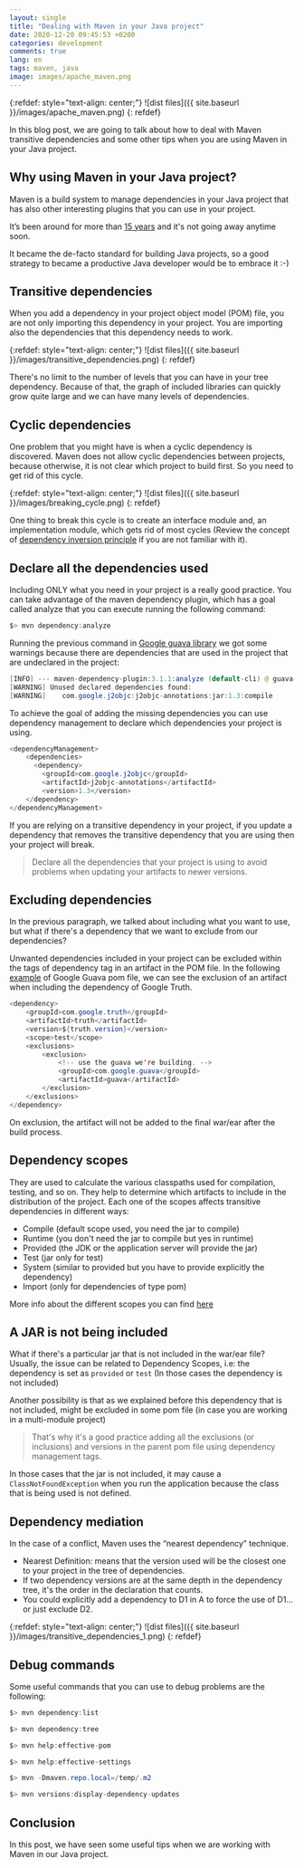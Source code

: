 ```yaml
---
layout: single
title: "Dealing with Maven in your Java project"
date: 2020-12-20 09:45:53 +0200
categories: development
comments: true
lang: en
tags: maven, java
image: images/apache_maven.png
---
```


{:refdef: style="text-align: center;"}
![dist files]({{ site.baseurl }}/images/apache_maven.png)
{: refdef}

In this blog post, we are going to talk about how to deal with Maven transitive dependencies and some other tips when you are using Maven in your Java project. 

Why using Maven in your Java project?
---------------------------------------
Maven is a build system to manage dependencies in your Java project that has also other interesting plugins that you can use in your project. 

It’s been around for more than <a href="https://maven.apache.org/background/history-of-maven.html#:~:text=History%20of%20Maven%20by%20Jason,sources%20happened%20in%20August%202001.">15 years</a> and it's not going away anytime soon. 

It became the de-facto standard for building Java projects, so a good strategy to became a productive Java developer would be to embrace it :-)

Transitive dependencies
-----------------------------
When you add a dependency in your project object model (POM) file, you are not only importing this dependency in your project. You are importing also the dependencies that this dependency needs to work. 

{:refdef: style="text-align: center;"}
![dist files]({{ site.baseurl }}/images/transitive_dependencies.png)
{: refdef}

There's no limit to the number of levels that you can have in your tree dependency. Because of that, the graph of included libraries can quickly grow quite large and we can have many levels of dependencies.

Cyclic dependencies
----------------------------
One problem that you might have is when a cyclic dependency is discovered. Maven does not allow cyclic dependencies between projects, because otherwise, it is not clear which project to build first. So you need to get rid of this cycle. 

{:refdef: style="text-align: center;"}
![dist files]({{ site.baseurl }}/images/breaking_cycle.png)
{: refdef}

One thing to break this cycle is to create an interface module and, an implementation module, which gets rid of most cycles (Review the concept of <a href="https://en.wikipedia.org/wiki/Dependency_inversion_principle">dependency inversion principle</a> if you are not familiar with it). 


Declare all the dependencies used 
----------------------------------
Including ONLY what you need in your project is a really good practice. You can take advantage of the maven dependency plugin, which has a goal called analyze that you can execute running the following command:

~~~ java
$> mvn dependency:analyze
~~~

Running the previous command in <a href="https://github.com/google/guava">Google guava library</a> we got some warnings because there are dependencies that are used in the project that are undeclared in the project:

```java
[INFO] --- maven-dependency-plugin:3.1.1:analyze (default-cli) @ guava-testlib ---
[WARNING] Unused declared dependencies found:
[WARNING]    com.google.j2objc:j2objc-annotations:jar:1.3:compile
```

To achieve the goal of adding the missing dependencies you can use dependency management to declare which dependencies your project is using.

~~~ java
<dependencyManagement>
    <dependencies>
      <dependency>
        <groupId>com.google.j2objc</groupId>
        <artifactId>j2objc-annotations</artifactId>
        <version>1.3</version>
    </dependency>
</dependencyManagement>
~~~

If you are relying on a transitive dependency in your project, if you update a dependency that removes the transitive dependency that you are using then your project will break.

> Declare all the dependencies that your project is using to avoid problems when updating your artifacts to newer versions.

Excluding dependencies
----------------------
In the previous paragraph, we talked about including what you want to use, but what if there's a dependency that we want to exclude from our dependencies? 

Unwanted dependencies included in your project can be excluded within the tags of dependency tag in an artifact in the POM file. In the following <a href="https://github.com/google/guava/blob/master/pom.xml">example</a> of Google Guava pom file, we can see the exclusion of an artifact when including the dependency of Google Truth.

~~~ java
<dependency>
    <groupId>com.google.truth</groupId>
    <artifactId>truth</artifactId>
    <version>${truth.version}</version>
    <scope>test</scope>
    <exclusions>
        <exclusion>
            <!-- use the guava we're building. -->
            <groupId>com.google.guava</groupId>
            <artifactId>guava</artifactId>
        </exclusion>
    </exclusions>
</dependency>
~~~

On exclusion, the artifact will not be added to the final war/ear after the build process.

Dependency scopes
---------------------------
They are used to calculate the various classpaths used for compilation, testing, and so on.
They help to determine which artifacts to include in the distribution of the project. Each one of the scopes affects transitive dependencies in different ways: 
- Compile (default scope used, you need the jar to compile)
- Runtime (you don't need the jar to compile but yes in runtime)
- Provided (the JDK or the application server will provide the jar)
- Test (jar only for test)
- System (similar to provided but you have to provide explicitly the dependency)
- Import (only for dependencies of type pom)

More info about the different scopes you can find <a href="https://maven.apache.org/guides/introduction/introduction-to-dependency-mechanism.html#dependency-scope">here</a> 

A JAR is not being included
----------------------------
What if there's a particular jar that is not included in the war/ear file? Usually, the issue can be related to Dependency Scopes, i.e: the dependency is set as `provided` or `test` (In those cases the dependency is not included)

Another possibility is that as we explained before this dependency that is not included, might be excluded in some pom file (in case you are working in a multi-module project)

> That's why it's a good practice adding all the exclusions (or inclusions) and versions in the parent pom file using dependency management tags.

In those cases that the jar is not included, it may cause a `ClassNotFoundException` when you run the application because the class that is being used is not defined.

Dependency mediation
--------------------------------
In the case of a conflict, Maven uses the “nearest dependency” technique.
- Nearest Definition: means that the version used will be the closest one to your project in the tree of dependencies.
- If two dependency versions are at the same depth in the dependency tree, it's the order in the declaration that counts.
- You could explicitly add a dependency to D1 in A to force the use of D1… or just exclude D2.

{:refdef: style="text-align: center;"}
![dist files]({{ site.baseurl }}/images/transitive_dependencies_1.png)
{: refdef}

Debug commands
----------------------
Some useful commands that you can use to debug problems are the following:

~~~ java
$> mvn dependency:list
~~~
~~~ java
$> mvn dependency:tree
~~~
~~~ java
$> mvn help:effective-pom
~~~
~~~ java
$> mvn help:effective-settings
~~~
~~~ java
$> mvn -Dmaven.repo.local=/temp/.m2
~~~
~~~ java
$> mvn versions:display-dependency-updates
~~~

Conclusion
--------------
In this post, we have seen some useful tips when we are working with Maven in our Java project.